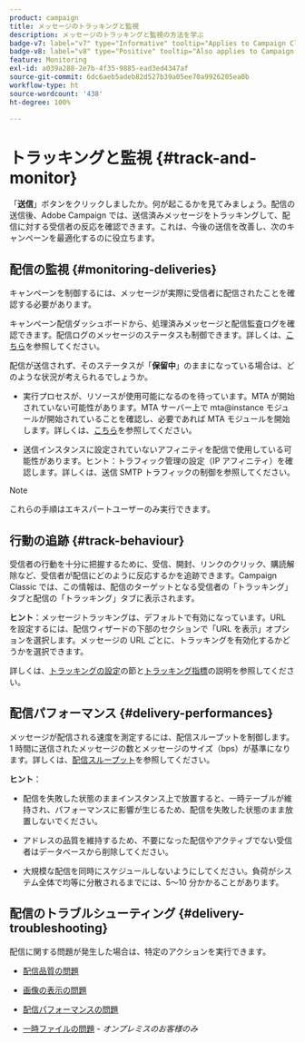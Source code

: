 ```yaml
---
product: campaign
title: メッセージのトラッキングと監視
description: メッセージのトラッキングと監視の方法を学ぶ
badge-v7: label="v7" type="Informative" tooltip="Applies to Campaign Classic v7"
badge-v8: label="v8" type="Positive" tooltip="Also applies to Campaign v8"
feature: Monitoring
exl-id: a039a288-2e7b-4f35-9885-ead3ed4347af
source-git-commit: 6dc6aeb5adeb82d527b39a05ee70a9926205ea0b
workflow-type: ht
source-wordcount: '438'
ht-degree: 100%

---
```


# トラッキングと監視 {#track-and-monitor}



「**送信**」ボタンをクリックしましたか。何が起こるかを見てみましょう。配信の送信後、Adobe Campaign では、送信済みメッセージをトラッキングして、配信に対する受信者の反応を確認できます。これは、今後の送信を改善し、次のキャンペーンを最適化するのに役立ちます。

## 配信の監視 {#monitoring-deliveries}

キャンペーンを制御するには、メッセージが実際に受信者に配信されたことを確認する必要があります。

キャンペーン配信ダッシュボードから、処理済みメッセージと配信監査ログを確認できます。配信ログのメッセージのステータスも制御できます。詳しくは、[こちら](about-delivery-monitoring.md)を参照してください。

配信が送信されず、そのステータスが「**保留中**」のままになっている場合は、どのような状況が考えられるでしょうか。

* 実行プロセスが、リソースが使用可能になるのを待っています。MTA が開始されていない可能性があります。MTA サーバー上で mta@instance モジュールが開始されていることを確認し、必要であれば MTA モジュールを開始します。詳しくは、[こちら](../../production/using/administration.md)を参照してください。

* 送信インスタンスに設定されていないアフィニティを配信で使用している可能性があります。ヒント：トラフィック管理の設定（IP アフィニティ）を確認します。詳しくは、送信 SMTP トラフィックの制御を参照してください。

>[!NOTE]
>
>これらの手順はエキスパートユーザーのみ実行できます。

## 行動の追跡 {#track-behaviour}

受信者の行動を十分に把握するために、受信、開封、リンクのクリック、購読解除など、受信者が配信にどのように反応するかを追跡できます。Campaign Classic では、この情報は、配信のターゲットとなる受信者の「トラッキング」タブと配信の「トラッキング」タブに表示されます。

**ヒント**：メッセージトラッキングは、デフォルトで有効になっています。URL を設定するには、配信ウィザードの下部のセクションで「URL を表示」オプションを選択します。メッセージの URL ごとに、トラッキングを有効化するかどうかを選択できます。

詳しくは、[トラッキングの設定](how-to-configure-tracked-links.md)の節と[トラッキング指標](../../reporting/using/delivery-reports.md#tracking-indicators)の説明を参照してください。

## 配信パフォーマンス {#delivery-performances}

メッセージが配信される速度を測定するには、配信スループットを制御します。1 時間に送信されたメッセージの数とメッセージのサイズ（bps）が基準になります。詳しくは、[配信スループット](../../reporting/using/global-reports.md#delivery-throughput)を参照してください。

**ヒント**：

* 配信を失敗した状態のままインスタンス上で放置すると、一時テーブルが維持され、パフォーマンスに影響が生じるため、配信を失敗した状態のまま放置しないでください。

* アドレスの品質を維持するため、不要になった配信やアクティブでない受信者はデータベースから削除してください。

* 大規模な配信を同時にスケジュールしないようにしてください。負荷がシステム全体で均等に分散されるまでには、5～10 分かかることがあります。

## 配信のトラブルシューティング {#delivery-troubleshooting}

配信に関する問題が発生した場合は、特定のアクションを実行できます。

* [配信品質の問題](../../production/using/performance-and-throughput-issues.md#deliverability_issues)

* [画像の表示の問題](../../production/using/image-display-issues.md)

* [配信パフォーマンスの問題](delivery-performances.md)

* [一時ファイルの問題](../../production/using/temporary-files.md) - *オンプレミスのお客様のみ*

